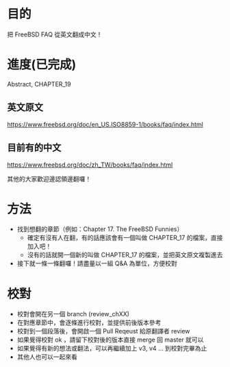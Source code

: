 # 目的

把 FreeBSD FAQ 從英文翻成中文！

# 進度(已完成)

Abstract, CHAPTER_19

## 英文原文
https://www.freebsd.org/doc/en_US.ISO8859-1/books/faq/index.html

## 目前有的中文
https://www.freebsd.org/doc/zh_TW/books/faq/index.html

其他的大家歡迎邊認領邊翻囉！

# 方法

- 找到想翻的章節（例如：Chapter 17. The FreeBSD Funnies）
  - 確定有沒有人在翻，有的話應該會有一個叫做 CHAPTER_17 的檔案，直接加入吧！
  - 沒有的話就開一個新的叫做 CHAPTER_17 的檔案，並把英文原文複製進去
- 接下就一條一條翻囉！請盡量以一組 Q&A 為單位，方便校對

# 校對
- 校對會開在另一個 branch (review_chXX) 
- 在對應章節中，會逐條進行校對，並提供前後版本參考
- 校對到一個段落後，會開啟一個 Pull Reqeust 給原翻譯者 review
- 如果覺得校對 ok ，請留下校對後的版本直接 merge 回 master 就可以
- 如果覺得有新的想法或翻法，可以再繼續加上 v3, v4 ... 到校對完畢為止
- 其他人也可以一起來看
